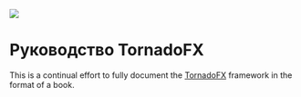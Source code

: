 ![](https://github.com/edvin/tornadofx/blob/master/graphics/tornado-fx-logo.png?raw=true)

# Руководство TornadoFX

This is a continual effort to fully document the [TornadoFX](https://github.com/edvin/tornadofx) framework in the format of a book.



